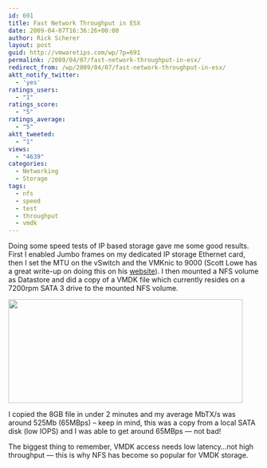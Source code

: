 ```yaml
---
id: 691
title: Fast Network Throughput in ESX
date: 2009-04-07T16:36:26+00:00
author: Rick Scherer
layout: post
guid: http://vmwaretips.com/wp/?p=691
permalink: /2009/04/07/fast-network-throughput-in-esx/
redirect_from: /wp/2009/04/07/fast-network-throughput-in-esx/
aktt_notify_twitter:
  - 'yes'
ratings_users:
  - "1"
ratings_score:
  - "5"
ratings_average:
  - "5"
aktt_tweeted:
  - "1"
views:
  - "4639"
categories:
  - Networking
  - Storage
tags:
  - nfs
  - speed
  - test
  - throughput
  - vmdk
---
```

Doing some speed tests of IP based storage gave me some good results. First I enabled Jumbo frames on my dedicated IP storage Ethernet card, then I set the MTU on the vSwitch and the VMKnic to 9000 (Scott Lowe has a great write-up on doing this on his <a href="http://blog.scottlowe.org/2008/04/22/esx-server-ip-storage-and-jumbo-frames/" target="_blank">website</a>). I then mounted a NFS volume as Datastore and did a copy of a VMDK file which currently resides on a 7200rpm SATA 3 drive to the mounted NFS volume.

[<img class="aligncenter size-full wp-image-692" title="vsphere_netspeed" src="http://vmwaretips.com/wp/wp-content/uploads/2009/04/vsphere_netspeed.png" alt="" width="470" height="208" srcset="http://vmwaretips.com/wp/wp-content/uploads/2009/04/vsphere_netspeed.png 470w, http://vmwaretips.com/wp/wp-content/uploads/2009/04/vsphere_netspeed-300x132.png 300w" sizes="(max-width: 470px) 100vw, 470px" />](http://vmwaretips.com/wp/wp-content/uploads/2009/04/vsphere_netspeed.png)

I copied the 8GB file in under 2 minutes and my average MbTX/s was around 525Mb (65MBps) &#8211; keep in mind, this was a copy from a local SATA disk (low IOPS) and I was able to get around 65MBps &#8212; not bad!

The biggest thing to remember, VMDK access needs low latency&#8230;not high throughput &#8212; this is why NFS has become so popular for VMDK storage.